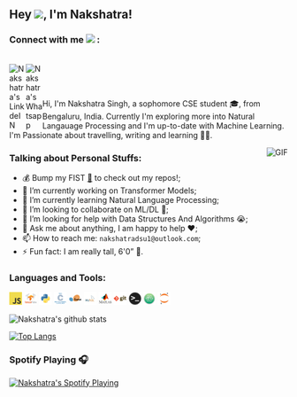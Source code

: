 ## **Hey <img src="https://raw.githubusercontent.com/MartinHeinz/MartinHeinz/master/wave.gif" width="27px">, I'm Nakshatra!**

### **Connect with me <img src="https://img.icons8.com/nolan/17/down.png"/> :**
<br/>
<a href="https://www.linkedin.com/in/nakshatrasinghh/">
  <img align="left" alt="Nakshatra's LinkdeIN" width="30px" src="https://image.flaticon.com/icons/svg/1409/1409945.svg" />
</a>
<a href="https://wa.link/8bt67v">
  <img align="left" alt="Nakshatra's Whatsapp" width="30px" src="https://image.flaticon.com/icons/svg/785/785767.svg" />
</a>
<br />

![]()

Hi, I'm Nakshatra Singh, a sophomore CSE student 🎓, from Bengaluru, India. Currently I'm exploring more into Natural Langauage Processing and I'm up-to-date with Machine Learning. I'm Passionate about travelling, writing and learning ✍🏽. 

<img align="right" height="275" alt="GIF" src="https://media.giphy.com/media/6wa5vuYvetU1Jibm13/giphy.gif" />



### **Talking about Personal Stuffs:**

- 💰 Bump my FIST [👊](https://github.com/nakshatrasinghh?tab=repositories) to check out my repos!;
- 🔭 I’m currently working on Transformer Models;
- 🌱 I’m currently learning Natural Language Processing;
- 👯 I’m looking to collaborate on ML/DL 🤝;
- 🤔 I’m looking for help with Data Structures And Algorithms 😭;
- 💬 Ask me about anything, I am happy to help ❤️;
- 📫 How to reach me: `nakshatradsu1@outlook.com`;
- ⚡ Fun fact: I am really tall, 6'0” 🥛.




### **Languages and Tools:**  

<code><img height="23" src="https://raw.githubusercontent.com/github/explore/80688e429a7d4ef2fca1e82350fe8e3517d3494d/topics/javascript/javascript.png"></code>
<code><img height="23" src="https://raw.githubusercontent.com/github/explore/80688e429a7d4ef2fca1e82350fe8e3517d3494d/topics/tensorflow/tensorflow.png"></code>
<code><img height="23" src="https://raw.githubusercontent.com/github/explore/80688e429a7d4ef2fca1e82350fe8e3517d3494d/topics/python/python.png"></code>
<code><img height="23" src="https://raw.githubusercontent.com/github/explore/80688e429a7d4ef2fca1e82350fe8e3517d3494d/topics/c/c.png"></code>
<code><img height="23" src="https://raw.githubusercontent.com/github/explore/80688e429a7d4ef2fca1e82350fe8e3517d3494d/topics/scikit-learn/scikit-learn.png"></code>
<code><img height="23" src="https://raw.githubusercontent.com/github/explore/80688e429a7d4ef2fca1e82350fe8e3517d3494d/topics/mysql/mysql.png"></code>
<code><img height="23" src="https://raw.githubusercontent.com/github/explore/80688e429a7d4ef2fca1e82350fe8e3517d3494d/topics/matlab/matlab.png"></code>
<code><img height="23" src="https://raw.githubusercontent.com/github/explore/80688e429a7d4ef2fca1e82350fe8e3517d3494d/topics/git/git.png"></code>
<code><img height="23" src="https://raw.githubusercontent.com/github/explore/80688e429a7d4ef2fca1e82350fe8e3517d3494d/topics/terminal/terminal.png"></code>
<code><img height="23" src="https://raw.githubusercontent.com/github/explore/80688e429a7d4ef2fca1e82350fe8e3517d3494d/topics/atom/atom.png"></code>
<code><img height="23" src="https://raw.githubusercontent.com/github/explore/80688e429a7d4ef2fca1e82350fe8e3517d3494d/topics/jupyter-notebook/jupyter-notebook.png"></code>


![Nakshatra's github stats](https://github-readme-stats.vercel.app/api?username=nakshatrasinghh&show_icons=true&hide_border=true&text_color=9f9f9f&icon_color=79ff97&theme=radical)

[![Top Langs](https://github-readme-stats.vercel.app/api/top-langs/?username=nakshatrasinghh&theme=radical&hide_border=true&show_icons=true&icon_color=79ff97&text_color=9f9f9f)](https://github.com/nakshatrasinghh/github-readme-stats)

### **Spotify Playing 🎧**
[<img src="https://novatorem.nakshatrasinghh.vercel.app/api/spotify-playing" alt="Nakshatra's Spotify Playing" width="350" />](https://open.spotify.com/user/hg1zipyjy8g3f39jptl6ku9pa)

#### 
